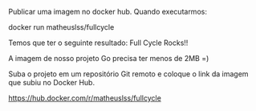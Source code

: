 Publicar uma imagem no docker hub. Quando executarmos:

docker run matheuslss/fullcycle

Temos que ter o seguinte resultado: Full Cycle Rocks!!

A imagem de nosso projeto Go precisa ter menos de 2MB =)

Suba o projeto em um repositório Git remoto e coloque o link da imagem que subiu no Docker Hub.

https://hub.docker.com/r/matheuslss/fullcycle

